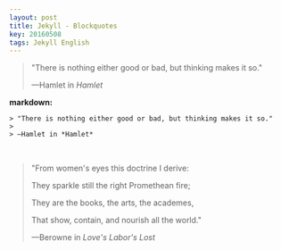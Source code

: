 ```yaml
---
layout: post
title: Jekyll - Blockquotes
key: 20160508
tags: Jekyll English
---
```


> "There is nothing either good or bad, but thinking makes it so."
>
> —Hamlet in *Hamlet*

<!--more-->

**markdown:**

    > "There is nothing either good or bad, but thinking makes it so."
    >
    > —Hamlet in *Hamlet*

<br/>

> "From women's eyes this doctrine I derive:
>
> They sparkle still the right Promethean fire;
>
> They are the books, the arts, the academes,
>
> That show, contain, and nourish all the world."
>
> —Berowne in *Love's Labor's Lost*
